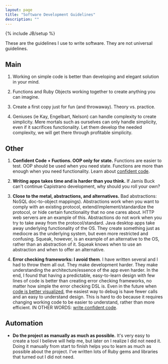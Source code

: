 ```yaml
---
layout: page
title: "Software Development Guidelines"
description: ""
---
```

{% include JB/setup %}

These are the guidelines I use to write software.
They are not universal guidelines.

Main
----
1. Working on simple code is better than developing
and elegant solution in your mind.

2. Functions and Ruby Objects working together
to create anything you can imagine.

3. Create a first copy just for fun (and throwaway).
Theory vs. practice.

4. Geniuses (ie Kay, Engelbart, Nelson) can handle
complexity to create simplicity. Mere mortals such as
ourselves can only handle simplicity, even if it
sacrifices functionality. Let them develop the needed
complexity, we will get there through profitable
simplicity.

Other
-----
1.  **Confident Code + Fuctions. OOP only for state.**
Functions are easier to test. OOP should be used when you 
need state. Functions are more than enough when you need 
functionality. Learn about [confident code](http://confreaks.com/videos/763-rubymidwest2011-confident-code).

2.  **Writing apps takes time and is harder than you think.**
If Jamis Buck can\'t continue Capistrano development, 
why should you roll your own?

3.  **Close to the metal, abstractions, and alternatives.**
Bad abstractions: NoSQL doc-to-object mappings). Abstractions 
work when you want to comply with an existing protocol, 
extend/implement/standardize the protocol, or hide certain 
functionality that no one cares about. HTTP web servers 
are an example of this. Abstractions do not work when you try 
to take away from the protocol/standard. Java desktop apps
take away underlying functionality of the OS. They create 
something just as mediocre as the underlying system, but 
even more restricted and confusing. Squeak, however, is an
example of an alternative to the OS, rather than an 
abstraction of it. Squeak knows when to use an abstraction 
and when to offer an alternative.

4. **Error checking frameworks:  I avoid them**. I have written
several and I had to throw them all out.  They make development
harder. They make understanding the architecture/essence of
the app even harder.  In the end, I found that having a 
predictable, easy-to-learn design with few lines of code
is better than creating error checking frameworks, no matter
how simple the error checking DSL is. 
Even in the future 
when [code is better visualized](http://vimeo.com/36579366), 
the easiest way to debug is have fewer calls and an easy to
understand design. This is hard to do because it requires
changing working code to be easier to understand, rather than more
efficient.  IN OTHER WORDS: 
[write confident code](http://confreaks.com/videos/763-rubymidwest2011-confident-code).

Automation
---------
* **Do the project as manually as much as possible.**
It\'s very easy to create a tool I believe
will help me, but later on I realize I did not need it.
Doing it manually from start to finish 
helps you to learn as much as possible about the project.
I\'ve written lots of Ruby gems
and libraries that turned out I did not need.


